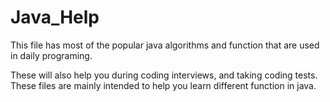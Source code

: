 # Java_Help

This file has most of the popular java algorithms and function that are used in daily programing. 

These will also help you during coding interviews, and taking coding tests.
These files are mainly intended to help you learn different function in java. 


